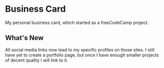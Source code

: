 # Business Card

My personal business card, which started as a freeCodeCamp project.

## What's New

All social media links now lead to my specific profiles on those sites. I still have yet to create a portfolio page, but once I have enough smaller projects of decent quality I will link to it.